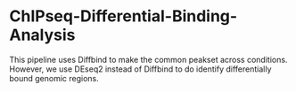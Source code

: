 # ChIPseq-Differential-Binding-Analysis

This pipeline uses Diffbind to make the common peakset across conditions. However, we use DEseq2 instead of Diffbind to do identify differentially bound genomic regions. 
